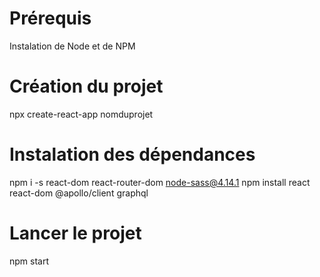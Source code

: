 # Prérequis

Instalation de Node et de NPM

# Création du projet

npx create-react-app nomduprojet

# Instalation des dépendances

npm i -s react-dom react-router-dom node-sass@4.14.1
npm install react react-dom @apollo/client graphql

# Lancer le projet

npm start
